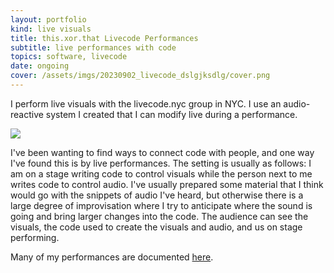 ```yaml
---
layout: portfolio
kind: live visuals
title: this.xor.that Livecode Performances
subtitle: live performances with code
topics: software, livecode
date: ongoing
cover: /assets/imgs/20230902_livecode_dslgjksdlg/cover.png
---
```


I perform live visuals with the livecode.nyc group in NYC. I use an audio-reactive system I created that I can modify live during a performance.

<img class="fullwidth-no-border" src="/assets/imgs/20230902_livecode_dslgjksdlg/cover.png">

I've been wanting to find ways to connect code with people, and one way I've found this is by live performances. The setting is usually as follows: I am on a stage writing code to control visuals while the person next to me writes code to control audio. I've usually prepared some material that I think would go with the snippets of audio I've heard, but otherwise there is a large degree of improvisation where I try to anticipate where the sound is going and bring larger changes into the code. The audience can see the visuals, the code used to create the visuals and audio, and us on stage performing.

Many of my performances are documented [here](/events/).